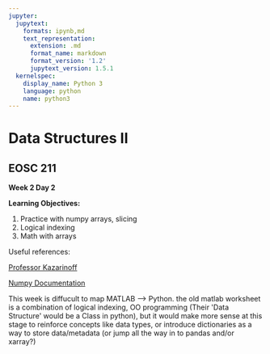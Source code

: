```yaml
---
jupyter:
  jupytext:
    formats: ipynb,md
    text_representation:
      extension: .md
      format_name: markdown
      format_version: '1.2'
      jupytext_version: 1.5.1
  kernelspec:
    display_name: Python 3
    language: python
    name: python3
---
```


# Data Structures II

## EOSC 211

**Week 2 Day 2**

**Learning Objectives:**  
1. Practice with numpy arrays, slicing
2. Logical indexing
3. Math with arrays

Useful references:

[Professor Kazarinoff](https://github.com/ProfessorKazarinoff/Problem-Solving-with-Python-37-Edition/blob/master/notebooks/05-NumPy-and-Arrays/05.03-Python-Lists-and-NumPy-Arrays.ipynb)

[Numpy Documentation](https://numpy.org/doc/stable/reference/generated/numpy.array.html)



This week is diffucult to map MATLAB --> Python. the old matlab worksheet is a combination of logical indexing, OO programming (Their 'Data Structure' would be a Class in python), but it would make more sense at this stage to reinforce concepts like data types, or introduce dictionaries as a way to store data/metadata (or jump all the way in to pandas and/or xarray?)
